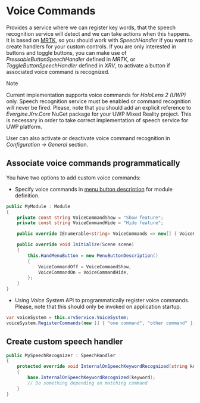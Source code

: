 # Voice Commands

Provides a service where we can register key words, that the speech recognition service will detect and we can take actions when this happens. It is based on [MRTK](../mrtk/index.md), so you should work with _SpeechHandler_ if you want to create handlers for your custom controls. If you are only interested in buttons and toggle buttons, you can make use of _PressableButtonSpeechHandler_ defined in _MRTK_, or _ToggleButtonSpeechHandler_ defined in _XRV_, to activate a button if associated voice command is recognized.

> [!NOTE]
> Current implementation supports voice commands for _HoloLens 2 (UWP)_ only. Speech recognition service must be enabled or command recognition will never be fired. Please, note that you should add an explicit reference to _Evergine.Xrv.Core_ NuGet package for your UWP Mixed Reality project. This is necessary in order to take correct implementation of speech service for UWP platform.

User can also activate or deactivate voice command recognition in _Configuration -> General_ section.

## Associate voice commands programmatically

You have two options to add custom voice commands:
- Specify voice commands in [menu button description](hand_menu.md) for module definition.

```csharp
public MyModule : Module 
{
    private const string VoiceCommandShow = "Show feature";
    private const string VoiceCommandHide = "Hide feature";

    public override IEnumerable<string> VoiceCommands => new[] { VoiceCommandShow, VoiceCommandHide };

    public override void Initialize(Scene scene)
    {
        this.HandMenuButton = new MenuButtonDescription()
        {
            VoiceCommandOff = VoiceCommandShow,
            VoiceCommandOn = VoiceCommandHide,
        };
    }
}
```
- Using _Voice System_ API to programmatically register voice commands. Please, note that this should only be invoked on application startup.

```csharp
var voiceSystem = this.xrvService.VoiceSystem;
voiceSystem.RegisterCommands(new [] { "one command", "other command" });
```

## Create custom speech handler

```csharp
public MySpeechRecognizer : SpeechHandler 
{
    protected override void InternalOnSpeechKeywordRecognized(string keyword)
    {
        base.InternalOnSpeechKeywordRecognized(keyword);
        // Do something depending on matching command
    }
}
```

